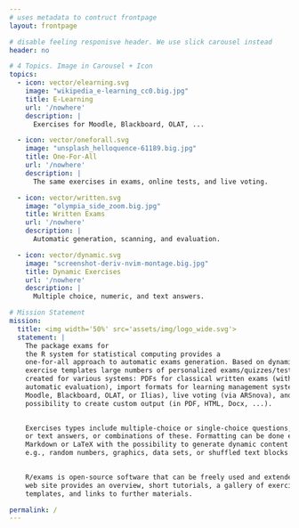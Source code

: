 ```yaml
---
# uses metadata to contruct frontpage
layout: frontpage

# disable feeling responisve header. We use slick carousel instead
header: no

# 4 Topics. Image in Carousel + Icon
topics:
  - icon: vector/elearning.svg
    image: "wikipedia_e-learning_cc0.big.jpg"
    title: E-Learning
    url: '/nowhere'
    description: |
      Exercises for Moodle, Blackboard, OLAT, ...

  - icon: vector/oneforall.svg
    image: "unsplash_helloquence-61189.big.jpg"
    title: One-For-All
    url: '/nowhere'
    description: |
      The same exercises in exams, online tests, and live voting.

  - icon: vector/written.svg
    image: "olympia_side_zoom.big.jpg"
    title: Written Exams
    url: '/nowhere'
    description: |
      Automatic generation, scanning, and evaluation.

  - icon: vector/dynamic.svg
    image: "screenshot-deriv-nvim-montage.big.jpg"
    title: Dynamic Exercises
    url: '/nowhere'
    description: |
      Multiple choice, numeric, and text answers.

# Mission Statement
mission:
  title: <img width='50%' src='assets/img/logo_wide.svg'>
  statement: |
    The package exams for
    the R system for statistical computing provides a
    one-for-all approach to automatic exams generation. Based on dynamic
    exercise templates large numbers of personalized exams/quizzes/tests can be
    created for various systems: PDFs for classical written exams (with
    automatic evaluation), import formats for learning management systems (like
    Moodle, Blackboard, OLAT, or Ilias), live voting (via ARSnova), and the
    possibility to create custom output (in PDF, HTML, Docx, ...).

    
    Exercises types include multiple-choice or single-choice questions, numeric
    or text answers, or combinations of these. Formatting can be done either in
    Markdown or LaTeX with the possibility to generate dynamic content using R,
    e.g., random numbers, graphics, data sets, or shuffled text blocks.

    
    R/exams is open-source software that can be freely used and extended. This
    web site provides an overview, short tutorials, a gallery of exercise
    templates, and links to further materials.

permalink: /
---
```

